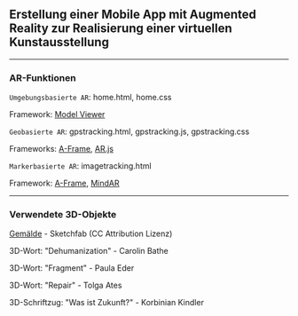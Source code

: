 ## Erstellung einer Mobile App mit Augmented Reality zur Realisierung einer virtuellen Kunstausstellung

---
### AR-Funktionen

`Umgebungsbasierte AR`: home.html, home.css

Framework: [Model Viewer](https://modelviewer.dev/)

`Geobasierte AR`: gpstracking.html, gpstracking.js, gpstracking.css

Frameworks: [A-Frame](https://aframe.io/), [AR.js](https://github.com/AR-js-org)

`Markerbasierte AR`: imagetracking.html

Framework: [A-Frame](https://aframe.io/), [MindAR](https://github.com/hiukim/mind-ar-js)

---
### Verwendete 3D-Objekte

[Gemälde](https://sketchfab.com/3d-models/art-frame-25b86d7272e849f0967149243601bcbf#download) - Sketchfab (CC Attribution Lizenz)

3D-Wort: "Dehumanization" - Carolin Bathe

3D-Wort: "Fragment" - Paula Eder

3D-Wort: "Repair" - Tolga Ates

3D-Schriftzug: "Was ist Zukunft?" - Korbinian Kindler